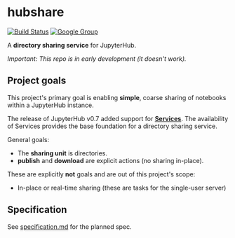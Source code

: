 # hubshare

[![Build Status](https://travis-ci.org/jupyterhub/jupyterhub.svg?branch=master)](https://travis-ci.org/jupyterhub/jupyterhub)
[![Google Group](https://img.shields.io/badge/google-group-blue.svg)](https://groups.google.com/forum/#!forum/jupyter)

A **directory sharing service** for JupyterHub.

*Important: This repo is in early development (it doesn't work).*

## Project goals

This project's primary goal is enabling **simple**, coarse sharing of notebooks within a JupyterHub instance.

The release of JupyterHub v0.7 added support for [**Services**](https://jupyterhub.readthedocs.io/en/latest/services.html). The availability of Services provides the base foundation for a directory sharing service.

General goals:

- The **sharing unit** is directories.
- **publish** and **download** are explicit actions (no sharing in-place).

These are explicitly **not** goals and are out of this project's scope:

- In-place or real-time sharing (these are tasks for the single-user server)


## Specification

See [specification.md](specification.md) for the planned spec.
